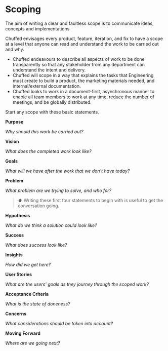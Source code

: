 # Scoping

The aim of writing a clear and faultless scope is to communicate ideas, concepts and implementations

Chuffed envisages every product, feature, iteration, and fix to have a scope at a level that anyone can read and understand the work to be carried out and why.

- Chuffed endeavours to describe all aspects of work to be done transparently so that any stakeholder from any department can understand the intent and delivery.
- Chuffed will scope in a way that explains the tasks that Engineering must create to build a product, the marketing materials needed, and internal/external documentation.
- Chuffed looks to work in a document-first, asynchronous manner to enable all team members to work at any time, reduce the number of meetings, and be globally distributed. 

Start any scope with these basic statements.

**Purpose**

_Why should this work be carried out?_

**Vision**

_What does the completed work look like?_

**Goals**

_What will we have after the work that we don't have today?_

**Problem**

_What problem are we trying to solve, and who for?_

> ⬆️ Writing these first four statements to begin with is useful to get the conversation going.

**Hypothesis**

_What do we think a solution could look like?_

**Success**

_What does success look like?_

**Insights**

_How did we get here?_

**User Stories**

_What are the users' goals as they journey through the scoped work?_

**Acceptance Criteria**

_What is the state of doneness?_

**Concerns**

_What considerations should be taken into account?_

**Moving Forward**

_Where are we going next?_
